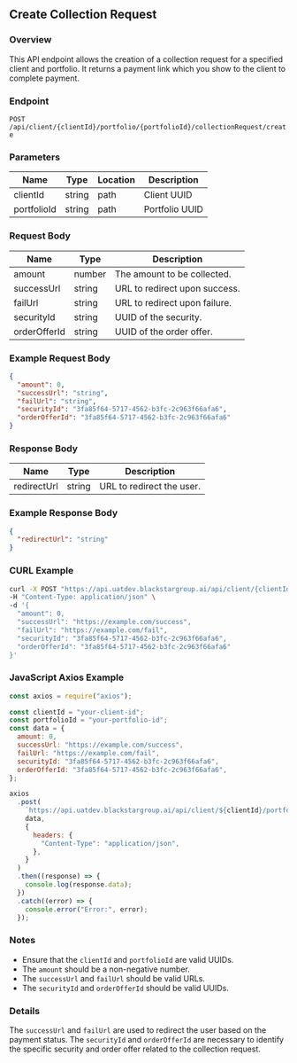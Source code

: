 ## Create Collection Request

### Overview

This API endpoint allows the creation of a collection request for a specified client and portfolio. It returns a payment link which you show to the client to complete payment.

### Endpoint

`POST /api/client/{clientId}/portfolio/{portfolioId}/collectionRequest/create`

### Parameters

| Name        | Type   | Location | Description    |
| ----------- | ------ | -------- | -------------- |
| clientId    | string | path     | Client UUID    |
| portfolioId | string | path     | Portfolio UUID |

### Request Body

| Name         | Type   | Description                   |
| ------------ | ------ | ----------------------------- |
| amount       | number | The amount to be collected.   |
| successUrl   | string | URL to redirect upon success. |
| failUrl      | string | URL to redirect upon failure. |
| securityId   | string | UUID of the security.         |
| orderOfferId | string | UUID of the order offer.      |

### Example Request Body

```json
{
  "amount": 0,
  "successUrl": "string",
  "failUrl": "string",
  "securityId": "3fa85f64-5717-4562-b3fc-2c963f66afa6",
  "orderOfferId": "3fa85f64-5717-4562-b3fc-2c963f66afa6"
}
```

### Response Body

| Name        | Type   | Description               |
| ----------- | ------ | ------------------------- |
| redirectUrl | string | URL to redirect the user. |

### Example Response Body

```json
{
  "redirectUrl": "string"
}
```

### CURL Example

```sh
curl -X POST "https://api.uatdev.blackstargroup.ai/api/client/{clientId}/portfolio/{portfolioId}/collectionRequest/create" \
-H "Content-Type: application/json" \
-d '{
  "amount": 0,
  "successUrl": "https://example.com/success",
  "failUrl": "https://example.com/fail",
  "securityId": "3fa85f64-5717-4562-b3fc-2c963f66afa6",
  "orderOfferId": "3fa85f64-5717-4562-b3fc-2c963f66afa6"
}'
```

### JavaScript Axios Example

```javascript
const axios = require("axios");

const clientId = "your-client-id";
const portfolioId = "your-portfolio-id";
const data = {
  amount: 0,
  successUrl: "https://example.com/success",
  failUrl: "https://example.com/fail",
  securityId: "3fa85f64-5717-4562-b3fc-2c963f66afa6",
  orderOfferId: "3fa85f64-5717-4562-b3fc-2c963f66afa6",
};

axios
  .post(
    `https://api.uatdev.blackstargroup.ai/api/client/${clientId}/portfolio/${portfolioId}/collectionRequest/create`,
    data,
    {
      headers: {
        "Content-Type": "application/json",
      },
    }
  )
  .then((response) => {
    console.log(response.data);
  })
  .catch((error) => {
    console.error("Error:", error);
  });
```

### Notes

- Ensure that the `clientId` and `portfolioId` are valid UUIDs.
- The `amount` should be a non-negative number.
- The `successUrl` and `failUrl` should be valid URLs.
- The `securityId` and `orderOfferId` should be valid UUIDs.

### Details

The `successUrl` and `failUrl` are used to redirect the user based on the payment status. The `securityId` and `orderOfferId` are necessary to identify the specific security and order offer related to the collection request.
